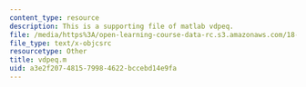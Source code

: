 ```yaml
---
content_type: resource
description: This is a supporting file of matlab vdpeq.
file: /media/https%3A/open-learning-course-data-rc.s3.amazonaws.com/18-353j-nonlinear-dynamics-i-chaos-fall-2012/a3e2f207481579984622bccebd14e9fa_vdpeq.m
file_type: text/x-objcsrc
resourcetype: Other
title: vdpeq.m
uid: a3e2f207-4815-7998-4622-bccebd14e9fa
---
```


